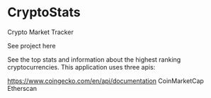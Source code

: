 # CryptoStats
Crypto Market Tracker 

See project here

See the top stats and information about the highest ranking cryptocurrencies. This application uses three apis: 

https://www.coingecko.com/en/api/documentation
CoinMarketCap
Etherscan



